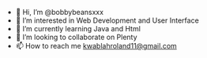 - 👋 Hi, I’m @bobbybeansxxx
- 👀 I’m interested in Web Development and User Interface 
- 🌱 I’m currently learning Java and Html
- 💞️ I’m looking to collaborate on Plenty 
- 📫 How to reach me kwablahroland11@gmail.com 

<!---
bobbybeansxxx/bobbybeansxxx is a ✨ special ✨ repository because its `README.md` (this file) appears on your GitHub profile.
You can click the Preview link to take a look at your changes.
--->

